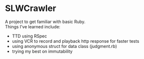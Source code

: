 # SLWCrawler

A project to get familiar with basic Ruby.  
Things I've learned include:
- TTD using RSpec
- using VCR to record and playback http response for faster tests
- using anonymous struct for data class (judgment.rb)
- trying my best on immutability
